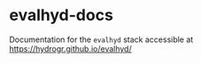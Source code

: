 # evalhyd-docs

Documentation for the `evalhyd` stack accessible at https://hydrogr.github.io/evalhyd/
